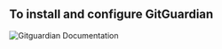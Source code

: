 ## To install and configure GitGuardian
![Gitguardian Documentation](https://docs.gitguardian.com/ggshield-docs/getting-started)

